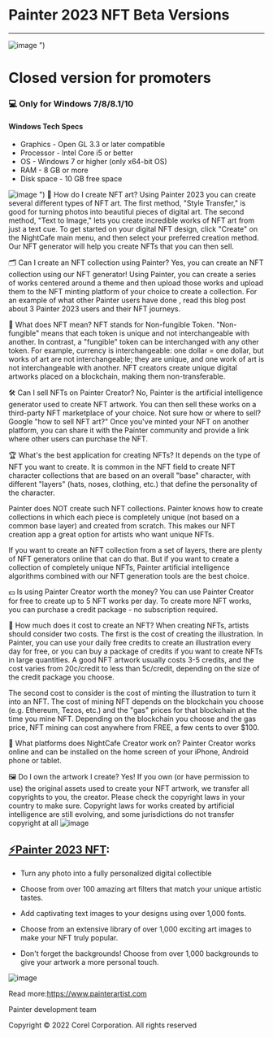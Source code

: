 # Painter 2023 NFT Beta Versions 
-------------
![image](https://user-images.githubusercontent.com/108937754/178011776-1808840d-c578-4ec2-b491-9feffab14368.png)
")
# Closed version for promoters
### 💻 Only for Windows 7/8/8.1/10
#### Windows Tech Specs
* Graphics - Open GL 3.3 or later compatible
* Processor - Intel Core i5 or better
* OS - Windows 7 or higher (only x64-bit OS)
* RAM - 8 GB or more
* Disk space - 10 GB free space

![image](https://user-images.githubusercontent.com/108937754/178012016-5878aeca-f087-438f-9e99-657188d7ded2.png)
")
🎨 How do I create NFT art?
Using Painter 2023 you can create several different types of NFT art. The first method, "Style Transfer," is good for turning photos into beautiful pieces of digital art. The second method, "Text to Image," lets you create incredible works of NFT art from just a text cue. To get started on your digital NFT design, click "Create" on the NightCafe main menu, and then select your preferred creation method. Our NFT generator will help you create NFTs that you can then sell.

🗂 Can I create an NFT collection using Painter?
Yes, you can create an NFT collection using our NFT generator! Using Painter, you can create a series of works centered around a theme and then upload those works and upload them to the NFT minting platform of your choice to create a collection. For an example of what other Painter users have done , read this blog post about 3 Painter 2023 users and their NFT journeys.

💸 What does NFT mean?
NFT stands for Non-fungible Token. "Non-fungible" means that each token is unique and not interchangeable with another. In contrast, a "fungible" token can be interchanged with any other token. For example, currency is interchangeable: one dollar = one dollar, but works of art are not interchangeable; they are unique, and one work of art is not interchangeable with another. NFT creators create unique digital artworks placed on a blockchain, making them non-transferable.

🛠️ Can I sell NFTs on Painter Creator?
No, Painter is the artificial intelligence generator used to create NFT artwork. You can then sell these works on a third-party NFT marketplace of your choice. Not sure how or where to sell? Google "how to sell NFT art?" Once you've minted your NFT on another platform, you can share it with the Painter community and provide a link where other users can purchase the NFT.

🏆 What's the best application for creating NFTs?
It depends on the type of NFT you want to create. It is common in the NFT field to create NFT character collections that are based on an overall "base" character, with different "layers" (hats, noses, clothing, etc.) that define the personality of the character.

Painter does NOT create such NFT collections. Painter knows how to create collections in which each piece is completely unique (not based on a common base layer) and created from scratch. This makes our NFT creation app a great option for artists who want unique NFTs.

If you want to create an NFT collection from a set of layers, there are plenty of NFT generators online that can do that. But if you want to create a collection of completely unique NFTs, Painter artificial intelligence algorithms combined with our NFT generation tools are the best choice.

💵 Is using Painter Creator worth the money?
You can use Painter Creator for free to create up to 5 NFT works per day. To create more NFT works, you can purchase a credit package - no subscription required.

💸 How much does it cost to create an NFT?
When creating NFTs, artists should consider two costs. The first is the cost of creating the illustration. In Painter, you can use your daily free credits to create an illustration every day for free, or you can buy a package of credits if you want to create NFTs in large quantities. A good NFT artwork usually costs 3-5 credits, and the cost varies from 20c/credit to less than 5c/credit, depending on the size of the credit package you choose.

The second cost to consider is the cost of minting the illustration to turn it into an NFT. The cost of mining NFT depends on the blockchain you choose (e.g. Ethereum, Tezos, etc.) and the "gas" prices for that blockchain at the time you mine NFT. Depending on the blockchain you choose and the gas price, NFT mining can cost anywhere from FREE, a few cents to over $100.

📱 What platforms does NightCafe Creator work on?
Painter Creator works online and can be installed on the home screen of your iPhone, Android phone or tablet.

🖼️ Do I own the artwork I create?
Yes! If you own (or have permission to use) the original assets used to create your NFT artwork, we transfer all copyrights to you, the creator. Please check the copyright laws in your country to make sure. Copyright laws for works created by artificial intelligence are still evolving, and some jurisdictions do not transfer copyright at all
![image](https://user-images.githubusercontent.com/108937754/178032648-1351b3f8-fe74-4311-9e14-6a72d2fdc48a.png)


## [⚡️Painter 2023 NFT](https://bit.ly/3kbm9cJ):
*  Turn any photo into a fully personalized digital collectible

- Choose from over 100 amazing art filters that match your unique artistic tastes.

- Add captivating text images to your designs using over 1,000 fonts.

- Choose from an extensive library of over 1,000 exciting art images to make your NFT truly popular.

- Don't forget the backgrounds! Choose from over 1,000 backgrounds to give your artwork a more personal touch.

![image](https://user-images.githubusercontent.com/108937754/178032740-7a5b33b4-3d60-412f-a913-049331e6ee2d.png)

Read more:https://www.painterartist.com

Painter development team

Copyright © 2022 Corel Corporation. All rights reserved


